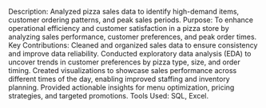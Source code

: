 Description: Analyzed pizza sales data to identify high-demand items, customer ordering patterns, and peak sales periods.
Purpose: To enhance operational efficiency and customer satisfaction in a pizza store by analyzing sales performance, customer preferences, and peak order times.
Key Contributions:
Cleaned and organized sales data to ensure consistency and improve data reliability.
Conducted exploratory data analysis (EDA) to uncover trends in customer preferences by pizza type, size, and order timing.
Created visualizations to showcase sales performance across different times of the day, enabling improved staffing and inventory planning.
Provided actionable insights for menu optimization, pricing strategies, and targeted promotions.
Tools Used: SQL, Excel.
